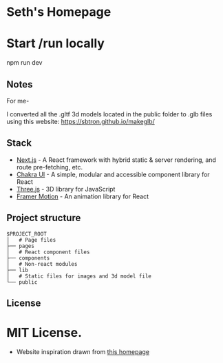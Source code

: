 # Seth's Homepage
# Start /run locally
npm run dev 

## Notes

For me-

I converted all the .gltf 3d models located in the public folder to .glb files using this website: https://sbtron.github.io/makeglb/




## Stack

- [Next.js](https://nextjs.org/) - A React framework with hybrid static & server rendering, and route pre-fetching, etc.
- [Chakra UI](https://chakra-ui.com/) - A simple, modular and accessible component library for React
- [Three.js](https://threejs.org/) - 3D library for JavaScript
- [Framer Motion](https://www.framer.com/motion/) - An animation library for React

## Project structure

```
$PROJECT_ROOT
│   # Page files
├── pages
│   # React component files
├── components
│   # Non-react modules
├── lib
│   # Static files for images and 3d model file
└── public
```

## License

MIT License.
=======



- Website inspiration drawn from [this homepage](https://www.craftz.dog/)
